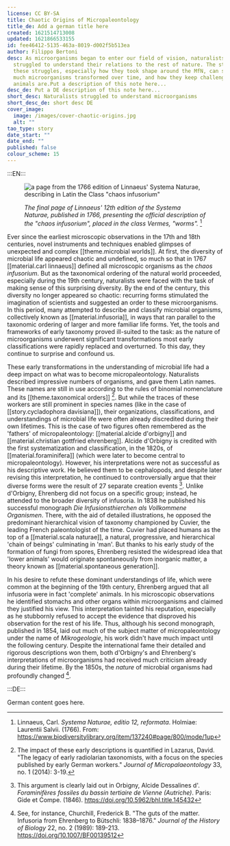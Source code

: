 ```yaml
---
license: CC BY-SA
title: Chaotic Origins of Micropaleontology
title_de: Add a german title here
created: 1621514713008
updated: 1621866533155
id: fee46412-5135-463a-8019-d002f5b513ea
author: Filippo Bertoni
desc: As microorganisms began to enter our field of vision, naturalists
  struggled to understand their relations to the rest of nature. The story of
  these struggles, especially how they took shape around the MfN, can show how
  much microorganisms transformed over time, and how they keep challenging what
  animals are.Put a description of this note here...
desc_de: Put a DE description of this note here...
short_desc: Naturalists struggled to understand microorganisms
short_desc_de: short desc DE
cover_image:
  image: /images/cover-chaotic-origins.jpg
  alt: ""
tao_type: story
date_start: ""
date_end: ""
published: false
colour_scheme: 15
---
```


:::EN:::

<figure>

![a page from the 1766 edition of Linnaeus' Systema Naturae, describing in Latin the Class "chaos infusorium"](/images/filo/Linnaeus-chaos-infusorium.jpg)

<figcaption>

_The final page of Linnaeus' 12th edition of the Systema Naturae, published in 1766, presenting the official description of the "chaos infusorium", placed in the class Vermes, "worms"._ [^micropaleontology1]

</figcaption>
</figure>

Ever since the earliest microscopic observations in the 17th and 18th centuries, novel instruments and techniques enabled glimpses of unexpected and complex [[theme.microbial worlds]]. At first, the diversity of microbial life appeared chaotic and undefined, so much so that in 1767 [[material.carl linnaeus]] defined all microscopic organisms as the _chaos infusorium_. But as the taxonomical ordering of the natural world proceeded, especially during the 19th century, naturalists were faced with the task of making sense of this surprising diversity. By the end of the century, this diversity no longer appeared so chaotic: recurring forms stimulated the imagination of scientists and suggested an order to these microorganisms. In this period, many attempted to describe and classify microbial organisms, collectively known as [[material.infusoria]], in ways that ran parallel to the taxonomic ordering of larger and more familiar life forms. Yet, the tools and frameworks of early taxonomy proved ill-suited to the task: as the nature of microorganisms underwent significant transformations most early classifications were rapidly replaced and overturned. To this day, they continue to surprise and confound us.

These early transformations in the understanding of microbial life had a deep impact on what was to become micropaleontology. Naturalists described impressive numbers of organisms, and gave them Latin names. These names are still in use according to the rules of binomial nomenclature and its [[theme.taxonomical orders]] [^micropaleontology2]. But while the traces of these workers are still prominent in species names (like in the case of [[story.cycladophora davisiana]]), their organizations, classifications, and understandings of microbial life were often already discredited during their own lifetimes. This is the case of two figures often remembered as the 'fathers' of micropaleontology: [[material.alcide d'orbigny]] and [[material.christian gottfried ehrenberg]]. Alcide d'Orbigny is credited with the first systematization and classification, in the 1820s, of [[material.foraminifera]] (which were later to become central to micropaleontology). However, his interpretations were not as successful as his descriptive work. He believed them to be cephalopods, and despite later revising this interpretation, he continued to controversially argue that their diverse forms were the result of 27 separate creation events [^micropaleontology3]. Unlike d'Orbigny, Ehrenberg did not focus on a specific group; instead, he attended to the broader diversity of infusoria. In 1838 he published his successful monograph _Die Infusionsthierchen als Vollkommene Organismen_. There, with the aid of detailed illustrations, he opposed the predominant hierarchical vision of taxonomy championed by Cuvier, the leading French paleontologist of the time. Cuvier had placed humans as the top of a [[material.scala naturae]], a natural, progressive, and hierarchical 'chain of beings' culminating in 'man'. But thanks to his early study of the formation of fungi from spores, Ehrenberg resisted the widespread idea that 'lower animals' would originate spontaneously from inorganic matter, a theory known as [[material.spontaneous generation]].

In his desire to refute these dominant understandings of life, which were common at the beginning of the 19th century, Ehrenberg argued that all infusoria were in fact 'complete' animals. In his microscopic observations he identified stomachs and other organs within microorganisms and claimed they justified his view. This interpretation tainted his reputation, especially as he stubbornly refused to accept the evidence that disproved his observation for the rest of his life. Thus, although his second monograph, published in 1854, laid out much of the subject matter of micropaleontology under the name of _Mikrogeologie_, his work didn't have much impact until the following century. Despite the international fame their detailed and rigorous descriptions won them, both d'Orbigny's and Ehrenberg's interpretations of microorganisms had received much criticism already during their lifetime. By the 1850s, the  _nature_ of microbial organisms had profoundly changed [^micropaleontology4]. 

[^micropaleontology1]: Linnaeus, Carl. _Systema Naturae, editio 12, reformata_. Holmiae: Laurentii Salvii. (1766). From: https://www.biodiversitylibrary.org/item/137240#page/800/mode/1up
[^micropaleontology2]: The impact of these early descriptions is quantified in Lazarus, David. "The legacy of early radiolarian taxonomists, with a focus on the species published by early German workers." _Journal of Micropalaeontology_ 33, no. 1 (2014): 3-19.
[^micropaleontology3]: This argument is clearly laid out in Orbigny, Alcide Dessalines d'. _Foraminifères fossiles du bassin tertiaire de Vienne (Autriche)_. Paris: Gide et Compe. (1846). https://doi.org/10.5962/bhl.title.145432
[^micropaleontology4]: See, for instance, Churchill, Frederick B. "The guts of the matter. Infusoria from Ehrenberg to Bütschli: 1838–1876." _Journal of the History of Biology_ 22, no. 2 (1989): 189-213. https://doi.org/10.1007/BF00139512

:::DE:::

German content goes here.
